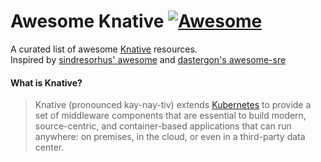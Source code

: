 # Awesome Knative [![Awesome](https://cdn.rawgit.com/sindresorhus/awesome/d7305f38d29fed78fa85652e3a63e154dd8e8829/media/badge.svg)](https://github.com/sindresorhus/awesome)  
A curated list of awesome [Knative](https://knative.dev) resources.  
Inspired by [sindresorhus' awesome](https://github.com/sindresorhus/awesome) and [dastergon's awesome-sre](https://github.com/dastergon/awesome-sre/)

#### What is Knative?
> Knative (pronounced kay-nay-tiv) extends [Kubernetes](https://kubernetes.io/) to provide a set of middleware components that are essential to build modern, source-centric, and container-based applications that can run anywhere: on premises, in the cloud, or even in a third-party data center.
